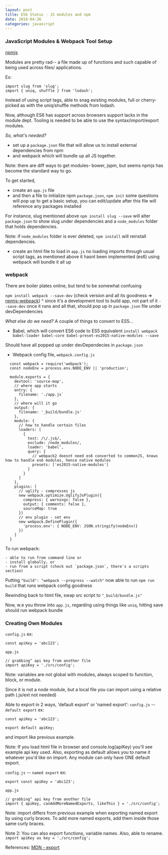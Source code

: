```yaml
---
layout: post
title: ES6 Status - JS modules and npm
date: 2018-04-26
categories: javascript
---
```


### JavaScript Modules & Webpack Tool Setup

[npmjs](https://www.npmjs.com/)

Modules are pretty rad-- a file made up of functions and such capable of being used across files/ applications.

Ex:
```
import slug from 'slug';
import { uniq, shuffle } from 'lodash';

```
Instead of using script tags, able to snag existing modules, full or cherry-picked as with the uniq/shuffle methods from lodash.

Now, although ES6 has support across browsers support lacks in the module dept. Tooling is needed to be able to use the syntax/import/export modules.

*So, what's needed?*
  - set up a `package.json` file that will allow us to install external dependencies from npm
  - and webpack which will bundle up all JS together.
  
Note: there are diff ways to get modules- bower, jspm, but seems npmjs has become the standard way to go.

To get started,
  - create an `app.js` file 
  - and then a file to initialize npm `package.json`, `npm init`
  some questions will pop up to get a basic setup, you can edit/update after
  this file will reference any packages installed
  
 For instance, slug mentioned above `npm install slug --save` will alter `package.json` to show slug under dependencies and a `node_modules` folder that holds dependencies.
 
 Note: if `node_modules` folder is ever deleted, `npm install` will reinstall dependencies.
 
  - create an html file to load in `app.js`
    no loading imports through usual script tags, as mentioned above it hasnt been implemented (es6)
    using webpack will bundle it all up
    
 ### webpack
 There are boiler plates online, but tend to be somewhat confusing
 
 `npm install webpack --save-dev` (check version and all its goodness => [npmjs-webpack](https://www.npmjs.com/package/webpack))
 ^ since it's a development tool to build app, not part of it `--save-dev`
 once it runs and all that, should pop up in `package.json` file under devDependencies
 
 *What else do we need?*
 A couple of things to convert to ES5...
 
  - Babel, which will convert ES6 code to ES5 equivalent
  `install webpack babel-loader babel-core babel-preset-es2015-native-modules --save`
  
  Should have all popped up under devDependecies in `package.json`
  
  - Webpack config file, `webpack.config.js`
  
```
  const webpack = require('webpack');
  const nodeEnv = process.env.NODE_ENV || 'production';
  
  module.exports = {
    devtool: 'source-map',
    // where app starts
    entry: {
      filename: './app.js`
    },
    // where will it go
    output: {
      filename: '_build/bundle.js'
    },
    module: {
      // how to handle certain files
      loaders: [
        {
          test: /\/.js$/,
          exclude: /node_modules/,
          loader: 'babel',
          query: {
            // webpack2 doesnt need es6 converted to commonJS, knows how to handle es6 modules, hence native modules
            presets: ['es2015-native-modules']
          }
        }
      ]
    },
    plugins: [
      // uglify - compresses js
      new webpack.optimize.UglifyJsPlugin({
        compress: { warnings: false },
        output: { comments: false },
        sourceMap: true
      })
      // env plugin - set env
      new webpack.DefinePlugin({
        'process.env': { NODE_ENV: JSON.stringify(nodeEnv)}
      })
    ]
  }

```
  To run webpack:
  
    - able to run from command line or 
    - install globally, or
    - run from a script (check out `package.json`, there's a scripts section)
    
   Putting `"build": "webpack --progress --watch"` now able to run `npm run build` that runs webpack config goodness
   
Rewinding back to html file, swap src script to `"_build/bundle.js"`

Now, w.e you throw into `app.js`, regarding using things like `uniq`, hitting save should run webpack bundle

### Creating Own Modules

`config.js` ex:
```
const apiKey = 'abc123'; 

```

`app.js`
```
// grabbing^ api key from another file
import apiKey = './src/config';

```

Note: variables are not global with modules, always scoped to function, block, or module.

Since it is not a node module, but a local file you can import using a relative path (.js/ext not needed)

Able to export in 2 ways, 'default export' or 'named export':
`config.js` -- `default export` ex:
```
const apiKey = 'abc123';

export default apiKey; 

```
and import like previous example.

Note: If you load html file in browser and console.log(apiKey) you'll see example api key used. Also, exporting as default allows you to name it whatever you'd like on import. Any module can only have ONE default export.

`config.js` -- `named export` ex:
```
export const apiKey = 'abc123';

```

`app.js`
```
// grabbing^ api key from another file
import { apiKey, canAddMoreNamedExports, likeThis } = './src/config';

```
Note: import differs from previous example when exporting named export by using curly braces. To add more named exports, add them inside those same curly braces.

Note 2: You can also export functions, variable names. Also, able to rename.
`import apiKey as key = './src/config';`

References:
[MDN - export](https://developer.mozilla.org/en-US/docs/Web/JavaScript/Reference/Statements/export)